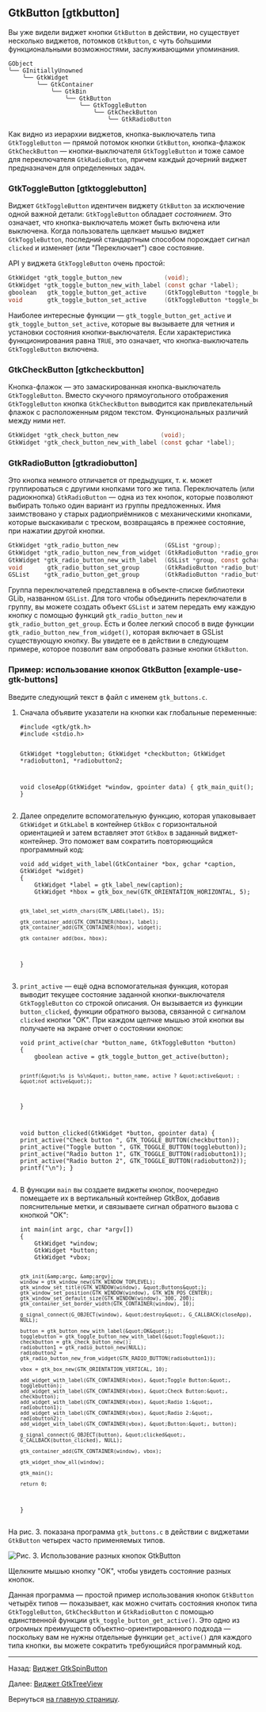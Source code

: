 ## GtkButton [gtkbutton]

Вы уже видели виджет кнопки `GtkButton` в действии, но существует несколько виджетов, потомков `GtkButton`, с чуть бо&#x301;льшими функциональными возможностями, заслуживающими упоминания.


```nohighlight
GObject
╰── GInitiallyUnowned
    ╰── GtkWidget
        ╰── GtkContainer
            ╰── GtkBin
                ╰── GtkButton
                    ╰── GtkToggleButton
                        ╰── GtkCheckButton
                            ╰── GtkRadioButton
```

Как видно из иерархии виджетов, кнопка-выключатель типа `GtkToggleButton` &mdash; прямой потомок кнопки `GtkButton`, кнопка-флажок `GtkCheckButton` &mdash; кнопки-выключателя `GtkToggleButton` и тоже самое для переключателя `GtkRadioButton`, причем каждый дочерний виджет предназначен для определенных задач.


### GtkToggleButton [gtktogglebutton]

Виджет `GtkToggleButton` идентичен виджету `GtkButton` за исключение одной важной детали: `GtkToggleButton` обладает *состоянием*. Это означает, что кнопка-выключатель может быть включена или выключена. Когда пользователь щелкает мышью виджет `GtkToggleButton`, последний стандартным способом порождает сигнал `clicked` и изменяет (или "Переключает") свое состояние.

API у виджета `GtkToggleButton` очень простой:

```C
GtkWidget *gtk_toggle_button_new            (void);
GtkWidget *gtk_toggle_button_new_with_label (const gchar *label);
gboolean   gtk_toggle_button_get_active     (GtkToggleButton *toggle_button);
void       gtk_toggle_button_set_active     (GtkToggleButton *toggle_button, gboolean is_active);
```

Наиболее интересные функции &mdash; `gtk_toggle_button_get_active` и `gtk_toggle_button_set_active`, которые вы вызываете для четния и установки состояния кнопки-выключателя. Если характеристика функционирования равна `TRUE`, это означает, что кнопка-выключатель `GtkToggleButton` включена.



### GtkCheckButton [gtkcheckbutton]

Кнопка-флажок &mdash; это замаскированная кнопка-выключатель `GtkToggleButton`. Вместо скучного прямоугольного отображения `GtkToggleButton` кнопка `GtkCheckButton` выводится как привлекательный флажок с расположенным рядом текстом. Функциональных различий между ними нет.

```C
GtkWidget *gtk_check_button_new            (void);
GtkWidget *gtk_check_button_new_with_label (const gchar *label);
```

### GtkRadioButton [gtkradiobutton]

Это кнопка немного отличается от предыдущих, т. к. может группироваться с другими кнопками того же типа. Переключатель (или радиокнопка) `GtkRadioButton` &mdash; одна из тех кнопок, которые позволяют выбирать только один вариант из группы предложенных. Имя заимствовано у старых радиоприёмников с механическими кнопками, которые выскакивали с треском, возвращаясь в прежнее состояние, при нажатии другой кнопки.

```C
GtkWidget *gtk_radio_button_new             (GSList *group);
GtkWidget *gtk_radio_button_new_from_widget (GtkRadioButton *radio_group_member);
GtkWidget *gtk_radio_button_new_with_label  (GSList *group, const gchar *label);
void       gtk_radio_button_set_group       (GtkRadioButton *radio_button, GSList *group);
GSList    *gtk_radio_button_get_group       (GtkRadioButton *radio_button);
```

Группа переключателей представлена в объекте-списке библиотеки GLib, названном `GSList`. Для того чтобы объединить переключатели в группу, вы можете создать объект `GSList` и затем передать ему каждую кнопку с помощью функций `gtk_radio_button_new` и `gtk_radio_button_get_group`. Есть и более легкий способ в виде функции `gtk_radio_button_new_from_widget()`, которая включает в GSList существующую кнопку. Вы увидете ее в действии в следующем примере, которое позволит вам опробовать разные кнопки `GtkButton`.

### Пример: использование кнопок GtkButton [example-use-gtk-buttons]

Введите следующий текст в файл с именем `gtk_buttons.c`.

<ol>
<li>
<p>Сначала объявите указатели на кнопки как глобальные переменные:</p>
<pre><code class="C">#include &lt;gtk/gtk.h&gt;
#include &lt;stdio.h&gt;

GtkWidget *togglebutton;
GtkWidget *checkbutton;
GtkWidget *radiobutton1, *radiobutton2;

void closeApp(GtkWidget *window, gpointer data)
{
    gtk_main_quit();
}
</code></pre>
</li>
<li>
<p>Далее определите вспомогательную функцию, которая упаковывает <code>GtkWidget</code> и <code>GtkLabel</code> в контейнер <code>GtkBox</code> с горизонтальной ориентацией и затем вставляет этот <code>GtkBox</code> в заданный виджет-контейнер. Это поможет вам сократить повторяющийся программный код:</p>
<pre><code class="C">void add_widget_with_label(GtkContainer *box, gchar *caption, GtkWidget *widget)
{
    GtkWidget *label = gtk_label_new(caption);
    GtkWidget *hbox = gtk_box_new(GTK_ORIENTATION_HORIZONTAL, 5);

    gtk_label_set_width_chars(GTK_LABEL(label), 15);

    gtk_container_add(GTK_CONTAINER(hbox), label);
    gtk_container_add(GTK_CONTAINER(hbox), widget);

    gtk_container_add(box, hbox);
}
</code></pre>
</li>
<li>
<p><code>print_active</code> &mdash; ещё одна вспомогательная функция, которая выводит текущее состояние заданной кнопки-выключателя <code>GtkToggleButton</code> со строкой описания. Он вызывается из функции <code>button_clicked</code>, функции обратного вызова, связанной с сигналом <code>clicked</code> кнопки "OK". При каждом щелчке мышью этой кнопки вы получаете на экране отчет о состоянии кнопок:</p>
<pre><code class="C">void print_active(char *button_name, GtkToggleButton *button)
{
    gboolean active = gtk_toggle_button_get_active(button);

    printf(&quot;%s is %s\n&quot;, button_name, active ? &quot;active&quot; : &quot;not active&quot;);
}

void button_clicked(GtkWidget *button, gpointer data)
{
    print_active(&quot;Check button  &quot;, GTK_TOGGLE_BUTTON(checkbutton));
    print_active(&quot;Toggle button &quot;, GTK_TOGGLE_BUTTON(togglebutton));
    print_active(&quot;Radio button 1&quot;, GTK_TOGGLE_BUTTON(radiobutton1));
    print_active(&quot;Radio button 2&quot;, GTK_TOGGLE_BUTTON(radiobutton2));
    printf(&quot;\n&quot;);
}
</code></pre>
</li>
<li>
<p>В функции <code>main</code> вы создаете виджеты кнопок, поочередно помещаете их в вертикальный контейнер GtkBox, добавив пояснительные метки, и связываете сигнал обратного вызова с кнопкой "OK":</p>
<pre><code class="C">int main(int argc, char *argv[])
{
    GtkWidget *window;
    GtkWidget *button;
    GtkWidget *vbox;

    gtk_init(&amp;argc, &amp;argv);
    window = gtk_window_new(GTK_WINDOW_TOPLEVEL);
    gtk_window_set_title(GTK_WINDOW(window), &quot;Buttons&quot;);
    gtk_window_set_position(GTK_WINDOW(window), GTK_WIN_POS_CENTER);
    gtk_window_set_default_size(GTK_WINDOW(window), 300, 200);
    gtk_container_set_border_width(GTK_CONTAINER(window), 10);

    g_signal_connect(G_OBJECT(window), &quot;destroy&quot;, G_CALLBACK(closeApp), NULL);

    button = gtk_button_new_with_label(&quot;OK&quot;);
    togglebutton = gtk_toggle_button_new_with_label(&quot;Toggle&quot;);
    checkbutton = gtk_check_button_new();
    radiobutton1 = gtk_radio_button_new(NULL);
    radiobutton2 = gtk_radio_button_new_from_widget(GTK_RADIO_BUTTON(radiobutton1));

    vbox = gtk_box_new(GTK_ORIENTATION_VERTICAL, 10);

    add_widget_with_label(GTK_CONTAINER(vbox), &quot;Toggle Button:&quot;, togglebutton);
    add_widget_with_label(GTK_CONTAINER(vbox), &quot;Check Button:&quot;, checkbutton);
    add_widget_with_label(GTK_CONTAINER(vbox), &quot;Radio 1:&quot;, radiobutton1);
    add_widget_with_label(GTK_CONTAINER(vbox), &quot;Radio 2:&quot;, radiobutton2);
    add_widget_with_label(GTK_CONTAINER(vbox), &quot;Button:&quot;, button);

    g_signal_connect(G_OBJECT(button), &quot;clicked&quot;, G_CALLBACK(button_clicked), NULL);

    gtk_container_add(GTK_CONTAINER(window), vbox);

    gtk_widget_show_all(window);

    gtk_main();

    return 0;
}
</code></pre>
</li>
</ol>

На рис. 3. показана программа `gtk_buttons.c` в действии с виджетами `GtkButton` четырех часто применяемых типов.

![Рис. 3. Использование разных кнопок GtkButton](images/gtk_buttons.png)

Щелкните мышью кнопку "OK", чтобы увидеть состояние разных кнопок.

Данная программа &mdash; простой пример использования кнопок `GtkButton` четырёх типов &mdash; показывает, как можно считать состояния кнопок типа `GtkToggleButton`, `GtkCheckButton` и `GtkRadioButton` с помощью единственной функции `gtk_toggle_button_get_active()`. Это одно из огромных преимуществ объектно-ориентированного подхода &mdash; поскольку вам не нужны отдельные функции `get_active()` для каждого типа кнопки, вы можете сократить требующийся программный код.


----------

Назад: [Виджет GtkSpinButton](08-widgets-gtkspinbutton.html)

Далее: [Виджет GtkTreeView](10-widgets-gtktreeview.html)

Вернуться  [на главную страницу](../../index.html).